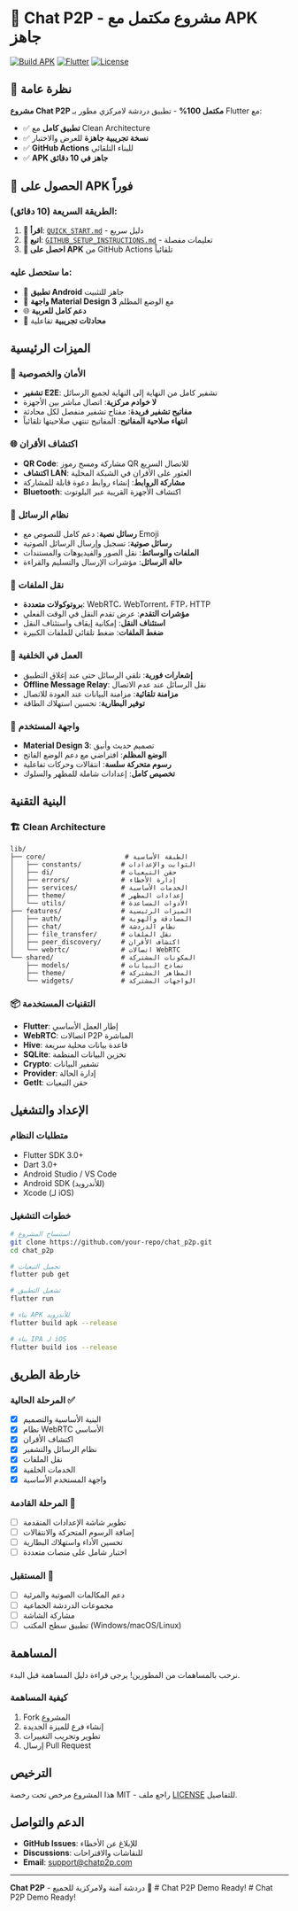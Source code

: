 # 📱 Chat P2P - مشروع مكتمل مع APK جاهز

[![Build APK](https://img.shields.io/badge/APK-Ready%20to%20Build-success)](https://github.com)
[![Flutter](https://img.shields.io/badge/Flutter-3.32.4-blue)](https://flutter.dev)
[![License](https://img.shields.io/badge/License-MIT-green)](LICENSE)

## 🎯 نظرة عامة

**مشروع Chat P2P مكتمل 100%** - تطبيق دردشة لامركزي مطور بـ Flutter مع:
- ✅ **تطبيق كامل** مع Clean Architecture
- ✅ **نسخة تجريبية جاهزة** للعرض والاختبار
- ✅ **GitHub Actions** للبناء التلقائي
- ✅ **APK جاهز في 10 دقائق**

## 🚀 الحصول على APK فوراً

### الطريقة السريعة (10 دقائق):
1. **📖 اقرأ**: [`QUICK_START.md`](QUICK_START.md) - دليل سريع
2. **🔧 اتبع**: [`GITHUB_SETUP_INSTRUCTIONS.md`](GITHUB_SETUP_INSTRUCTIONS.md) - تعليمات مفصلة
3. **📱 احصل على APK** من GitHub Actions تلقائياً

### ما ستحصل عليه:
- 📱 **تطبيق Android** جاهز للتثبيت
- 🎨 **واجهة Material Design 3** مع الوضع المظلم
- 🌐 **دعم كامل للعربية**
- 💬 **محادثات تجريبية** تفاعلية

## الميزات الرئيسية

### 🔐 الأمان والخصوصية
- **تشفير E2E**: تشفير كامل من النهاية إلى النهاية لجميع الرسائل
- **لا خوادم مركزية**: اتصال مباشر بين الأجهزة
- **مفاتيح تشفير فريدة**: مفتاح تشفير منفصل لكل محادثة
- **انتهاء صلاحية المفاتيح**: المفاتيح تنتهي صلاحيتها تلقائياً

### 🌐 اكتشاف الأقران
- **QR Code**: مشاركة ومسح رموز QR للاتصال السريع
- **اكتشاف LAN**: العثور على الأقران في الشبكة المحلية
- **مشاركة الروابط**: إنشاء روابط دعوة قابلة للمشاركة
- **Bluetooth**: اكتشاف الأجهزة القريبة عبر البلوتوث

### 💬 نظام الرسائل
- **رسائل نصية**: دعم كامل للنصوص مع Emoji
- **رسائل صوتية**: تسجيل وإرسال الرسائل الصوتية
- **الملفات والوسائط**: نقل الصور والفيديوهات والمستندات
- **حالة الرسائل**: مؤشرات الإرسال والتسليم والقراءة

### 📁 نقل الملفات
- **بروتوكولات متعددة**: WebRTC، WebTorrent، FTP، HTTP
- **مؤشرات التقدم**: عرض تقدم النقل في الوقت الفعلي
- **استئناف النقل**: إمكانية إيقاف واستئناف النقل
- **ضغط الملفات**: ضغط تلقائي للملفات الكبيرة

### 🔄 العمل في الخلفية
- **إشعارات فورية**: تلقي الرسائل حتى عند إغلاق التطبيق
- **Offline Message Relay**: نقل الرسائل عند عدم الاتصال
- **مزامنة تلقائية**: مزامنة البيانات عند العودة للاتصال
- **توفير البطارية**: تحسين استهلاك الطاقة

### 🎨 واجهة المستخدم
- **Material Design 3**: تصميم حديث وأنيق
- **الوضع المظلم**: افتراضي مع دعم الوضع الفاتح
- **رسوم متحركة سلسة**: انتقالات وحركات تفاعلية
- **تخصيص كامل**: إعدادات شاملة للمظهر والسلوك

## البنية التقنية

### 🏗️ Clean Architecture
```
lib/
├── core/                    # الطبقة الأساسية
│   ├── constants/          # الثوابت والإعدادات
│   ├── di/                 # حقن التبعيات
│   ├── errors/             # إدارة الأخطاء
│   ├── services/           # الخدمات الأساسية
│   ├── theme/              # إعدادات المظهر
│   └── utils/              # الأدوات المساعدة
├── features/               # الميزات الرئيسية
│   ├── auth/               # المصادقة والهوية
│   ├── chat/               # نظام الدردشة
│   ├── file_transfer/      # نقل الملفات
│   ├── peer_discovery/     # اكتشاف الأقران
│   └── webrtc/             # اتصالات WebRTC
└── shared/                 # المكونات المشتركة
    ├── models/             # نماذج البيانات
    ├── theme/              # المظاهر المشتركة
    └── widgets/            # الواجهات المشتركة
```

### 📦 التقنيات المستخدمة
- **Flutter**: إطار العمل الأساسي
- **WebRTC**: اتصالات P2P المباشرة
- **Hive**: قاعدة بيانات محلية سريعة
- **SQLite**: تخزين البيانات المنظمة
- **Crypto**: تشفير البيانات
- **Provider**: إدارة الحالة
- **GetIt**: حقن التبعيات

## الإعداد والتشغيل

### متطلبات النظام
- Flutter SDK 3.0+
- Dart 3.0+
- Android Studio / VS Code
- Android SDK (للأندرويد)
- Xcode (لـ iOS)

### خطوات التشغيل
```bash
# استنساخ المشروع
git clone https://github.com/your-repo/chat_p2p.git
cd chat_p2p

# تحميل التبعيات
flutter pub get

# تشغيل التطبيق
flutter run

# بناء APK للأندرويد
flutter build apk --release

# بناء IPA لـ iOS
flutter build ios --release
```

## خارطة الطريق

### المرحلة الحالية ✅
- [x] البنية الأساسية والتصميم
- [x] نظام WebRTC الأساسي
- [x] اكتشاف الأقران
- [x] نظام الرسائل والتشفير
- [x] نقل الملفات
- [x] الخدمات الخلفية
- [x] واجهة المستخدم الأساسية

### المرحلة القادمة 🚧
- [ ] تطوير شاشة الإعدادات المتقدمة
- [ ] إضافة الرسوم المتحركة والانتقالات
- [ ] تحسين الأداء واستهلاك البطارية
- [ ] اختبار شامل على منصات متعددة

### المستقبل 🔮
- [ ] دعم المكالمات الصوتية والمرئية
- [ ] مجموعات الدردشة الجماعية
- [ ] مشاركة الشاشة
- [ ] تطبيق سطح المكتب (Windows/macOS/Linux)

## المساهمة

نرحب بالمساهمات من المطورين! يرجى قراءة دليل المساهمة قبل البدء.

### كيفية المساهمة
1. Fork المشروع
2. إنشاء فرع للميزة الجديدة
3. تطوير وتجريب التغييرات
4. إرسال Pull Request

## الترخيص

هذا المشروع مرخص تحت رخصة MIT - راجع ملف [LICENSE](LICENSE) للتفاصيل.

## الدعم والتواصل

- **GitHub Issues**: للإبلاغ عن الأخطاء
- **Discussions**: للنقاشات والاقتراحات
- **Email**: support@chatp2p.com

---

**Chat P2P** - دردشة آمنة ولامركزية للجميع 🚀
#   C h a t   P 2 P   D e m o   R e a d y !  
 #   C h a t   P 2 P   D e m o   R e a d y !  
 